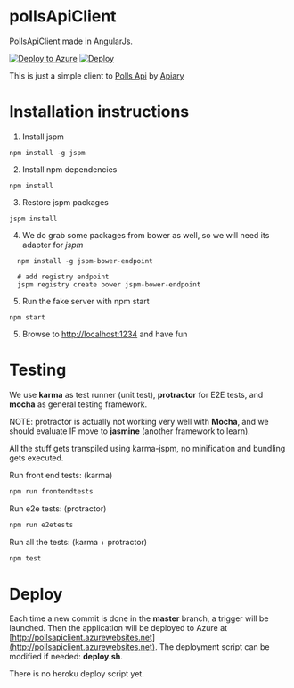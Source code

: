 # pollsApiClient
PollsApiClient made in AngularJs.

[![Deploy to Azure](http://azuredeploy.net/deploybutton.png)](https://azuredeploy.net/)
[![Deploy](https://www.herokucdn.com/deploy/button.png)](https://heroku.com/deploy)

This is just a simple client to [Polls Api](http://docs.pollsapi.apiary.io) by [Apiary](http://www.apiary.io)

# Installation instructions

1. Install jspm

  ```npm install -g jspm```

2. Install npm dependencies

  ```npm install```

3. Restore jspm packages

  ```jspm install```

4. We do grab some packages from bower as well, so we will need its adapter for _jspm_

  ```
    npm install -g jspm-bower-endpoint

    # add registry endpoint
    jspm registry create bower jspm-bower-endpoint
  ```

5. Run the fake server with npm start

  ```npm start```

5. Browse to [http://localhost:1234](http://localhost:1234) and have fun

# Testing

We use **karma** as test runner (unit test), **protractor** for E2E tests, and **mocha** as general testing framework.

NOTE: protractor is actually not working very well with **Mocha**, and we should evaluate IF move to **jasmine** (another framework to learn).

All the stuff gets transpiled using karma-jspm, no minification and bundling gets executed.

Run front end tests: (karma)
```bash
npm run frontendtests
```

Run e2e tests: (protractor)
```bash
npm run e2etests
```

Run all the tests: (karma + protractor)
```bash
npm test
```

# Deploy

Each time a new commit is done in the **master** branch, a trigger will be launched. Then the application will be deployed to Azure at [http://pollsapiclient.azurewebsites.net](http://pollsapiclient.azurewebsites.net). The deployment script can be modified if needed: **deploy.sh**.

There is no heroku deploy script yet.

